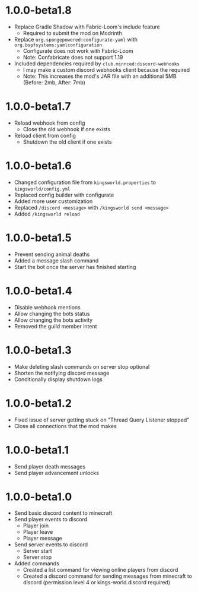 # 1.0.0-beta1.8

- Replace Gradle Shadow with Fabric-Loom's include feature
  - Required to submit the mod on Modrinth
- Replace `org.spongepowered:configurate-yaml` with `org.bspfsystems:yamlconfiguration`
  - Configurate does not work with Fabric-Loom
  - Note: Confabricate does not support 1.19
- Included dependencies required by `club.minnced:discord-webhooks`
  - I may make a custom discord webhooks client because the required
  - Note: This increases the mod's JAR file with an additional 5MB
    (Before: 2mb, After: 7mb)

# 1.0.0-beta1.7

- Reload webhook from config
  - Close the old webhook if one exists
- Reload client from config
  - Shutdown the old client if one exists

# 1.0.0-beta1.6

- Changed configuration file from `kingsworld.properties` to `kingsworld/config.yml`
- Replaced config builder with configurate
- Added more user customization
- Replaced `/discord <message>` with `/kingsworld send <message>`
- Added `/kingsworld reload`

# 1.0.0-beta1.5

- Prevent sending animal deaths
- Added a message slash command
- Start the bot once the server has finished starting

# 1.0.0-beta1.4

- Disable webhook mentions
- Allow changing the bots status
- Allow changing the bots activity
- Removed the guild member intent

# 1.0.0-beta1.3

- Make deleting slash commands on server stop optional
- Shorten the notifying discord message
- Conditionally display shutdown logs

# 1.0.0-beta1.2

- Fixed issue of server getting stuck on "Thread Query Listener stopped"
- Close all connections that the mod makes

# 1.0.0-beta1.1

- Send player death messages
- Send player advancement unlocks

# 1.0.0-beta1.0

- Send basic discord content to minecraft
- Send player events to discord
  - Player join
  - Player leave
  - Player message
- Send server events to discord
  - Server start
  - Server stop
- Added commands
  - Created a list command for viewing online players from discord
  - Created a discord command for sending messages from minecraft to discord (permission level 4 or kings-world.discord required)
